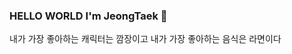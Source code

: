 ### HELLO WORLD I'm JeongTaek 🌱

내가 가장 좋아하는 캐릭터는 깜장이고
내가 가장 좋아하는 음식은 라면이다

<!--
**JeongTaekCho/JeongTaekCho** is a ✨ _special_ ✨ repository because its `README.md` (this file) appears on your GitHub profile.

Here are some ideas to get you started:

- 🔭 I’m currently working on ...
- 🌱 I’m currently learning ...
- 👯 I’m looking to collaborate on ...
- 🤔 I’m looking for help with ...
- 💬 Ask me about ...
- 📫 How to reach me: ...
- 😄 Pronouns: ...
- ⚡ Fun fact: ...
-->

